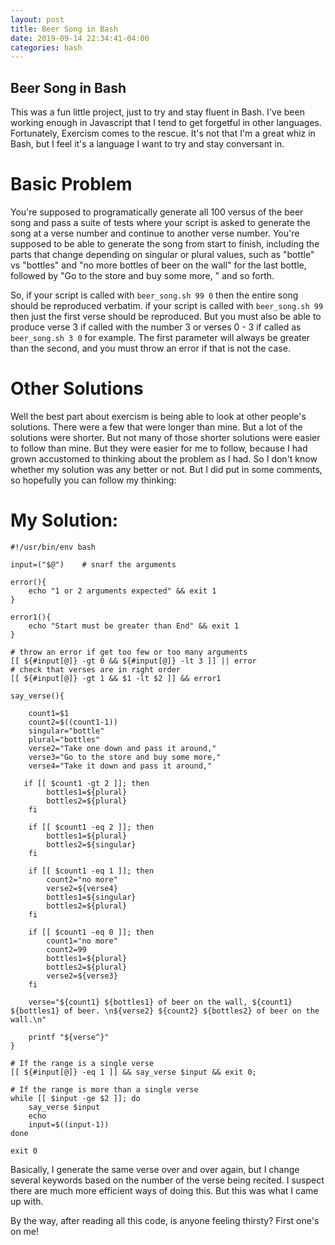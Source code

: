 ```yaml
---
layout: post
title: Beer Song in Bash
date: 2019-09-14 22:34:41-04:00
categories: bash
---
```


## Beer Song in Bash

This was a fun little project, just to try and stay fluent in Bash.  I've been working enough in 
Javascript that I tend to get forgetful in other languages.  Fortunately, Exercism comes to the rescue.
It's not that I'm a great whiz in Bash, but I feel it's a language I want to try and stay conversant in.

# Basic Problem

You're supposed to programatically generate all 100 versus of the beer song and pass a suite of tests where
your script is asked to generate the song at a verse number and continue to another verse number.  You're
supposed to be able to generate the song from start to finish, including the parts that change depending on
singular or plural values, such as "bottle" vs "bottles" and "no more bottles of beer on the wall" for the
last bottle, followed by "Go to the store and buy some more, " and so forth.

So, if your script is called with `beer_song.sh 99 0` then the entire song should be reproduced verbatim.
if your script is called with `beer_song.sh 99` then just the first verse should be reproduced.  But you must
also be able to produce verse 3 if called with the number 3 or verses 0 - 3 if called as `beer_song.sh 3 0`
for example.  The first parameter will always be greater than the second, and you must throw an error if that
is not the case.

# Other Solutions

Well the best part about exercism is being able to look at other people's solutions.  There were a few that
were longer than mine.  But a lot of the solutions were shorter.  But not many of those shorter solutions
were easier to follow than mine.  But they were easier for me to follow, because I had grown accustomed to
thinking about the problem as I had.  So I don't know whether my solution was any better or not.  But I did
put in some comments, so hopefully you can follow my thinking:


# My Solution:

```
#!/usr/bin/env bash

input=("$@")    # snarf the arguments

error(){
    echo "1 or 2 arguments expected" && exit 1
}

error1(){
    echo "Start must be greater than End" && exit 1
}

# throw an error if get too few or too many arguments
[[ ${#input[@]} -gt 0 && ${#input[@]} -lt 3 ]] || error
# check that verses are in right order
[[ ${#input[@]} -gt 1 && $1 -lt $2 ]] && error1

say_verse(){

    count1=$1
    count2=$((count1-1))
    singular="bottle"
    plural="bottles"
    verse2="Take one down and pass it around,"
    verse3="Go to the store and buy some more,"
	verse4="Take it down and pass it around,"
 
   if [[ $count1 -gt 2 ]]; then
        bottles1=${plural}
        bottles2=${plural}
    fi

    if [[ $count1 -eq 2 ]]; then
        bottles1=${plural}
        bottles2=${singular}
    fi
 
    if [[ $count1 -eq 1 ]]; then
        count2="no more"
		verse2=${verse4}
        bottles1=${singular}
        bottles2=${plural}
    fi

    if [[ $count1 -eq 0 ]]; then
        count1="no more"
        count2=99
        bottles1=${plural}
        bottles2=${plural}
        verse2=${verse3}
    fi

    verse="${count1} ${bottles1} of beer on the wall, ${count1} ${bottles1} of beer. \n${verse2} ${count2} ${bottles2} of beer on the wall.\n"

    printf "${verse^}"
}

# If the range is a single verse
[[ ${#input[@]} -eq 1 ]] && say_verse $input && exit 0;

# If the range is more than a single verse
while [[ $input -ge $2 ]]; do
    say_verse $input
    echo
    input=$((input-1))
done

exit 0
```

Basically, I generate the same verse over and over again, but I change several keywords based on the number
of the verse being recited.  I suspect there are much more efficient ways of doing this.  But this was what I
came up with.

By the way, after reading all this code, is anyone feeling thirsty?  First one's on me!


